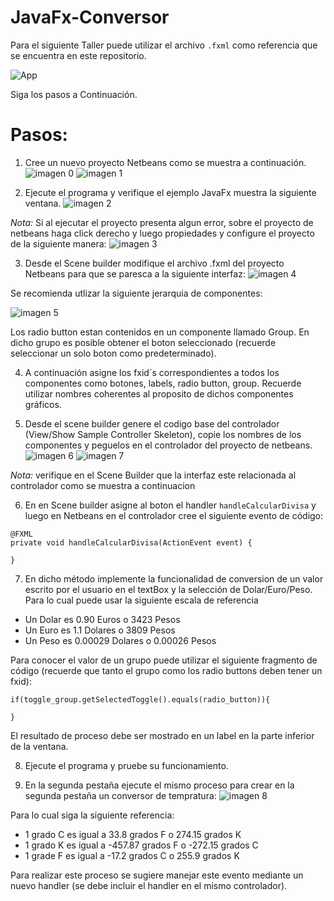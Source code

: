 ﻿# JavaFx-Conversor

Para el siguiente Taller puede utilizar el archivo ```.fxml``` como referencia que se encuentra en este repositorio.

![App](./img/app.PNG)

Siga los pasos a Continuación.

# Pasos:

1. Cree un nuevo proyecto Netbeans como se muestra a continuación.
  ![imagen 0](./img/tut_0.PNG)
  ![imagen 1](./img/tut_1.PNG)

2. Ejecute el programa y verifique el ejemplo JavaFx muestra la siguiente ventana.
  ![imagen 2](./img/tut_2.PNG)

  _Nota:_ Si al ejecutar el proyecto presenta algun error, sobre el proyecto de netbeans haga click derecho y luego propiedades y configure el proyecto de la siguiente manera:
  ![imagen 3](./img/tut_3.PNG)

3. Desde el Scene builder modifique el archivo .fxml del proyecto Netbeans para que se paresca a la siguiente interfaz:
  ![imagen 4](./img/tut_4.PNG)
  
  Se recomienda utlizar la siguiente jerarquia de componentes:
  
  ![imagen 5](./img/tut_5.PNG)
  
  Los radio button estan contenidos en un componente llamado Group. En dicho grupo es posible obtener el boton seleccionado (recuerde seleccionar un solo boton como predeterminado).

4. A continuación asigne los fxid´s correspondientes a todos los componentes como botones, labels, radio button, group. Recuerde utilizar nombres coherentes al proposito de dichos componentes gráficos.

5. Desde el scene builder genere el codigo base del controlador (View/Show Sample Controller Skeleton), copie los nombres de los componentes y peguelos en el controlador del proyecto de netbeans.
  ![imagen 6](./img/tut_6.PNG)
  ![imagen 7](./img/tut_7.PNG)
  
  _Nota:_ verifique en el Scene Builder que la interfaz este relacionada al controlador como se muestra a continuacion

6. En en Scene builder asigne al boton el handler ```handleCalcularDivisa``` y luego en Netbeans en el controlador cree el siguiente evento de código:
  ```
  @FXML
  private void handleCalcularDivisa(ActionEvent event) {

  }
  ```
7. En dicho método implemente la funcionalidad de conversion de un valor escrito por el usuario en el textBox y la selección de Dolar/Euro/Peso. Para lo cual puede usar la siguiente escala de referencia
  - Un Dolar es 0.90 Euros o 3423 Pesos
  - Un Euro es 1.1 Dolares o 3809 Pesos
  - Un Peso es 0.00029 Dolares o 0.00026 Pesos
  
  Para conocer el valor de un grupo puede utilizar el siguiente fragmento de código (recuerde que tanto el grupo como los radio buttons deben tener un fxid):
  ```
  if(toggle_group.getSelectedToggle().equals(radio_button)){
  
  }
  ```
  El resultado de proceso debe ser mostrado en un label en la parte inferior de la ventana.
  
8. Ejecute el programa y pruebe su funcionamiento.

9. En la segunda pestaña ejecute el mismo proceso para crear en la segunda pestaña un conversor de tempratura:
  ![imagen 8](./img/tut_8.PNG)
  
  Para lo cual siga la siguiente referencia:
  - 1 grado C es igual a 33.8 grados F o 274.15 grados K
  - 1 grado K es igual a -457.87 grados F o -272.15 grados C
  - 1 grade F es igual a -17.2 grados C o 255.9 grados K
  
  Para realizar este proceso se sugiere manejar este evento mediante un nuevo handler (se debe incluir el handler en el mismo controlador). 
  
